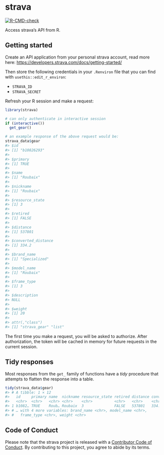 
<!-- README.md is generated from README.Rmd. Please edit that file -->

# strava

<!-- badges: start -->

[![R-CMD-check](https://github.com/tyluRp/strava/actions/workflows/R-CMD-check.yaml/badge.svg)](https://github.com/tyluRp/strava/actions/workflows/R-CMD-check.yaml)
<!-- badges: end -->

Access strava’s API from R.

## Getting started

Create an API application from your personal strava account, read more
here: <https://developers.strava.com/docs/getting-started/>

Then store the following credentials in your `.Renviron` file that you
can find with `usethis::edit_r_environ`:

-   `STRAVA_ID`
-   `STRAVA_SECRET`

Refresh your R session and make a request:

``` r
library(strava)

# can only authenticate in interactive session
if (interactive()) 
  get_gear()

# an example response of the above request would be:
strava_data$gear
#> $id
#> [1] "b10826293"
#> 
#> $primary
#> [1] TRUE
#> 
#> $name
#> [1] "Roubaix"
#> 
#> $nickname
#> [1] "Roubaix"
#> 
#> $resource_state
#> [1] 3
#> 
#> $retired
#> [1] FALSE
#> 
#> $distance
#> [1] 537801
#> 
#> $converted_distance
#> [1] 334.2
#> 
#> $brand_name
#> [1] "Specialized"
#> 
#> $model_name
#> [1] "Roubaix"
#> 
#> $frame_type
#> [1] 3
#> 
#> $description
#> NULL
#> 
#> $weight
#> [1] 20
#> 
#> attr(,"class")
#> [1] "strava_gear" "list"
```

The first time you make a request, you will be asked to authorize. After
authorization, the token will be cached in memory for future requests in
the current session.

## Tidy responses

Most responses from the `get_` family of functions have a *tidy*
procedure that attempts to flatten the response into a table.

``` r
tidy(strava_data$gear)
#> # A tibble: 1 × 12
#>   id     primary name  nickname resource_state retired distance converted_dista…
#>   <chr>  <chr>   <chr> <chr>    <chr>          <chr>   <chr>    <chr>           
#> 1 b1082… TRUE    Roub… Roubaix  3              FALSE   537801   334.2           
#> # … with 4 more variables: brand_name <chr>, model_name <chr>,
#> #   frame_type <chr>, weight <chr>
```

## Code of Conduct

Please note that the strava project is released with a [Contributor Code
of Conduct](https://tylurp.github.io/strava/CODE_OF_CONDUCT.html). By
contributing to this project, you agree to abide by its terms.
